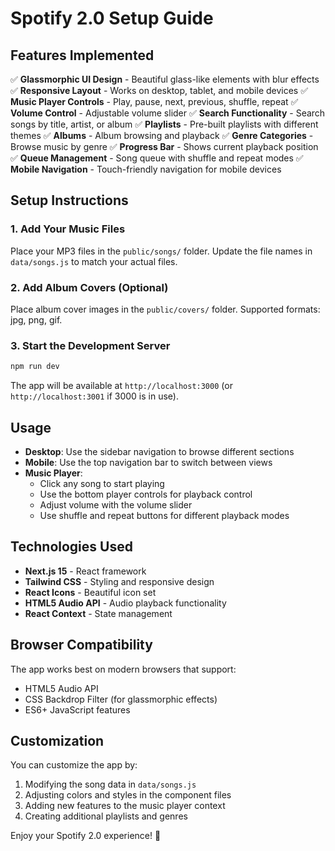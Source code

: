 # Spotify 2.0 Setup Guide

## Features Implemented

✅ **Glassmorphic UI Design** - Beautiful glass-like elements with blur effects
✅ **Responsive Layout** - Works on desktop, tablet, and mobile devices
✅ **Music Player Controls** - Play, pause, next, previous, shuffle, repeat
✅ **Volume Control** - Adjustable volume slider
✅ **Search Functionality** - Search songs by title, artist, or album
✅ **Playlists** - Pre-built playlists with different themes
✅ **Albums** - Album browsing and playback
✅ **Genre Categories** - Browse music by genre
✅ **Progress Bar** - Shows current playback position
✅ **Queue Management** - Song queue with shuffle and repeat modes
✅ **Mobile Navigation** - Touch-friendly navigation for mobile devices

## Setup Instructions

### 1. Add Your Music Files

Place your MP3 files in the `public/songs/` folder. Update the file names in `data/songs.js` to match your actual files.

### 2. Add Album Covers (Optional)

Place album cover images in the `public/covers/` folder. Supported formats: jpg, png, gif.

### 3. Start the Development Server

```bash
npm run dev
```

The app will be available at `http://localhost:3000` (or `http://localhost:3001` if 3000 is in use).

## Usage

- **Desktop**: Use the sidebar navigation to browse different sections
- **Mobile**: Use the top navigation bar to switch between views
- **Music Player**: 
  - Click any song to start playing
  - Use the bottom player controls for playback control
  - Adjust volume with the volume slider
  - Use shuffle and repeat buttons for different playback modes

## Technologies Used

- **Next.js 15** - React framework
- **Tailwind CSS** - Styling and responsive design
- **React Icons** - Beautiful icon set
- **HTML5 Audio API** - Audio playback functionality
- **React Context** - State management

## Browser Compatibility

The app works best on modern browsers that support:
- HTML5 Audio API
- CSS Backdrop Filter (for glassmorphic effects)
- ES6+ JavaScript features

## Customization

You can customize the app by:
1. Modifying the song data in `data/songs.js`
2. Adjusting colors and styles in the component files
3. Adding new features to the music player context
4. Creating additional playlists and genres

Enjoy your Spotify 2.0 experience! 🎵
